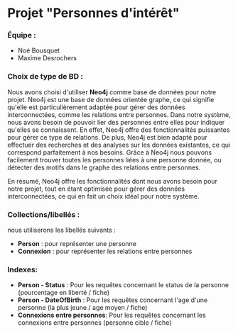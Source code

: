 # Projet "Personnes d'intérêt"
### Équipe :
- Noé Bousquet 
- Maxime Desrochers 

### Choix de type de BD :

Nous avons choisi d'utiliser **Neo4j** comme base de données pour notre projet. 
Neo4j est une base de données orientée graphe, ce qui signifie qu'elle est particulièrement adaptée pour gérer des données interconnectées, comme les relations entre personnes. Dans notre système, nous avons besoin de pouvoir lier des personnes entre elles pour indiquer qu'elles se connaissent. En effet, Neo4j offre des fonctionnalités puissantes pour gérer ce type de relations. De plus, Neo4j est bien adapté pour effectuer des recherches et des analyses sur les données existantes, ce qui correspond parfaitement à nos besoins. Grâce à Neo4j nous pouvons facilement trouver toutes les personnes liées à une personne donnée, ou détecter des motifs dans le graphe des relations entre personnes. 

En résumé, Neo4j offre les fonctionnalités dont nous avons besoin pour notre projet, tout en étant optimisée pour gérer des données interconnectées, ce qui en fait un choix idéal pour notre système. 

### Collections/libellés :
 nous utiliserons les libellés suivants : 
- **Person** : pour représenter une personne 
- **Connexion** : pour représenter les relations entre personnes

### Indexes: 
- **Person - Status** : Pour les requêtes concernant le status de la personne (pourcentage en liberté / fiche)
- **Person - DateOfBirth** : Pour les requêtes concernant l'age d'une personne (la plus jeune / age moyen / fiche)
- **Connexions entre personnes**: Pour les requêtes concernant les connexions entre personnes (personne cible / fiche)